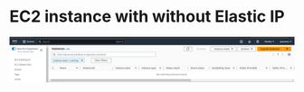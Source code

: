 # EC2 instance with without Elastic IP

![Running-Instances-Before.png](./img/Running-Instances-Before.png)
